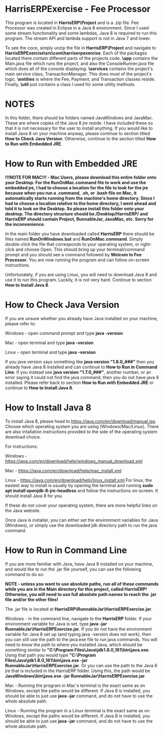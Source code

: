 
# HarrisERPExercise - Fee Processor

This program is located in **HarrisERP\Project** and is a .zip file. Fee Processor was created in Eclipse in a Java 8 environment. Since I used some stream functionality and some lambdas, Java 8 is required to run this program. The stream API and lambda support is not in Java 7 and lower.

To see the coce, simply unzip the file in **HarrisERP\Project** and navigate to **HarrisERPExercise\src\com\harriserpexercise**. Each of the packages located there contain different parts of the projects code. **\app** contains the Main.java file which runs the project, and also the ConsoleRunner.java file which does all of the console displaying. **\services** contains the project's main service class, TransactionManager. This does most of the project's logic. **\entities** is where the Fee, Payment, and Transaction classes reside. Finally, **\util** just contains a class I used for some utility methods.

# NOTES

In this folder, there should be folders named JavaWindows and JavaMac. These are where copies of the Java 8 jre reside. I have included these so that it is not necessary for the user to install anything. If you would like to install Java 8 on your machine anyway, please continue to section titled **How to Check Java Version**. Otherwise, continue to the section titled **How to Run with Embedded JRE**.

# How to Run with Embedded JRE

**!!!NOTE FOR MAC!!! - Mac Users, please download this entire folder onto your Desktop. For the RunOnMac.command file to work and use the embedded jre, I had to choose a location for the file to look for the jre because when you run a .command, .sh, or .bash file on Mac, it automatically starts running from the machine's home directory. Since I had to choose a location relative to the home directory, I went ahead and told it to look on the Desktop. So please install this folder onto your desktop. The directory structure should be /Desktop/HarrisERP/ and HarrisERP should contain Project, RunnableJar, JavaMac, etc. Sorry for the inconvenience.**

In the main folder you have downloaded called **HarrisERP** there should be files named **RunOnWindows.bat** and **RunOnMac.command**. Simply double-click the file that corresponds to your operating system, or right-click and choose Open. This should bring up your terminal/command prompt and you should see a command followed by **Welcom to Fee Processor**. You are now running the program and can follow on-screen instructions.

Unfortunately, if you are using Linux, you will need to download Java 8 and use it to run this program. Luckily, it is not very hard. Continue to section **How to Install Java 8**.

# How to Check Java Version

If you are unsure whether you already have Java installed on your machine, please refer to:

Windows - open command prompt and type **java -version**

Mac - open terminal and type **java -version**

Linux - open terminal and type **java -version**


If you java version says something like **java version "1.8.0_###"** then you already have Java 8 installed and can continue to **How to Run in Command Line**. If you instead see **java version "1.7.0_###"**, another number, or an error saying it could not find the java command, then you do not have java 8 installed. Please refer back to section **How to Run with Embedded JRE** or continue to **How to Install Java 8**.

# How to Install Java 8

To install Java 8, please head to https://java.com/en/download/manual.jsp. Choose which operating system you are using (Windows/Mac/Linux). There are also intallation instructions provided to the side of the operating system download choice. 

For instructions:

Windows - https://java.com/en/download/help/windows_manual_download.xml

Mac - https://java.com/en/download/help/mac_install.xml

Linux - https://java.com/en/download/help/linux_install.xml       For linux, the easiest way to install is usually by opening the terminal and running **sudo apt install openjdk-8-jre-headless** and follow the instructions on-screen. It should install Java 8 for you.


If these do not cover your operating system, there are more helpful links on the Java website.

Once Java is installer, you can either set the environment variables for Java (Windows), or simply use the downloaded jdk directory path to run the java command.

# How to Run in Command Line

If you are more familiar with Java, have Java 8 installed on your machine, and would like to run the .jar file yourself, you can use the following command to do so:

**NOTE - unless you want to use absolute paths, run all of these commands while you are in the Main directory for this project, called HarrisERP! Otherwise, you will need to use full absolute path names to reach the .jar file and/or the other files!**

The .jar file is located at **HarrisERP\RunnableJar\HarrisERPExercise.jar**.

Windows - in the command line, navigate to the **HarrisERP** folder. If your environment variable for Java is set, type **java -jar RunnableJar\HarrisERPExercise.jar**. If you do not have the environment variable for Java 8 set up (and typing java -version does not work), then you can still use the path to the java.exe file to run java commands. You will need to know the path to where you installed Java, which should be something similar to **"C:\Program Files\Java\jdk1.8.0_161\bin\java.exe**. Using that path you would type **"C:\Program Files\Java\jdk1.8.0_161\bin\java.exe -jar RunnableJar\HarrisERPExercise.jar**.  Or you can use the path to the Java 8 jre that is included in the HarrisERP folder. Using this, the path would be **JavaWindows\bin\java.eve -jar RunnableJar\HarrisERPExercise.jar**.

Mac - Running the program in Mac's terminal is the exact same as on Windows, except the paths would be different. If Java 8 is installed, you should be able to just use **java -jar** command, and do not have to use the whole absolute path.

Linux - Running the program in a Linux terminal is the exact same as on Windows, except the paths would be different. If Java 8 is installed, you should be able to just use **java -jar** command, and do not have to use the whole absolute path.
